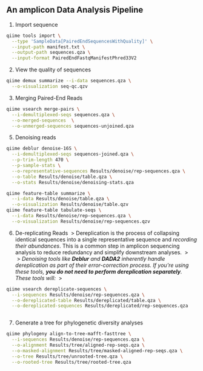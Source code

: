 ## An amplicon Data Analysis Pipeline

1. Import sequence
``` bash 
qiime tools import \
  --type 'SampleData[PairedEndSequencesWithQuality]' \
  --input-path manifest.txt \
  --output-path sequences.qza \
  --input-format PairedEndFastqManifestPhred33V2
```

2. View the quality of sequences
``` bash 
qiime demux summarize --i-data sequences.qza \
  --o-visualization seq-qc.qzv
```
3. Merging Paired-End Reads
``` bash 
qiime vsearch merge-pairs \
  --i-demultiplexed-seqs sequences.qza \
  --o-merged-sequences  \
  --o-unmerged-sequences sequences-unjoined.qza
```
5. Denoising reads
``` bash 
qiime deblur denoise-16S \
  --i-demultiplexed-seqs sequences-joined.qza \
  --p-trim-length 470 \
  --p-sample-stats \
  --o-representative-sequences Results/denoise/rep-sequences.qza \
  --o-table Results/denoise/table.qza \
  --o-stats Results/denoise/denoising-stats.qza
```

``` bash 
qiime feature-table summarize \
  --i-data Results/denoise/table.qza \
  --o-visualization Results/denoise/table.qzv
qiime feature-table tabulate-seqs \
  --i-data Results/denoise/rep-sequences.qza \
  --o-visualization Results/denoise/rep-sequences.qzv
```

6. De-replicating Reads
 >   Dereplication is the process of collapsing identical sequences into a single representative sequence and *recording their abundances*. This is a common step in amplicon sequencing analysis to reduce redundancy and simplify downstream analyses. 
 >   
 >   *Denoising tools like **Deblur** and **DADA2** inherently handle dereplication as part of their error-correction process. If you're using these tools, **you do not need to perform dereplication separately**. These tools will:*
 >   
``` bash 
qiime vsearch dereplicate-sequences \
  --i-sequences Results/denoise/rep-sequences.qza \
  --o-dereplicated-table Results/dereplicated/table.qza \
  --o-dereplicated-sequences Results/dereplicated/rep-sequences.qza
```

``` 
```
7. Generate a tree for phylogenetic diversity analyses
``` bash 
qiime phylogeny align-to-tree-mafft-fasttree \
  --i-sequences Results/denoise/rep-sequences.qza \
  --o-alignment Results/tree/aligned-rep-seqs.qza \
  --o-masked-alignment Results/tree/masked-aligned-rep-seqs.qza \
  --o-tree Results/tree/unrooted-tree.qza \
  --o-rooted-tree Results/tree/rooted-tree.qza
```
